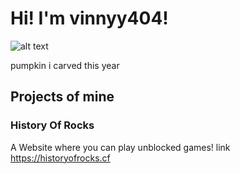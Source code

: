 # Hi! I'm vinnyy404!

![alt text](https://github.com/vinnyy404/vinnyy404/blob/main/img/Pumpkin.jpeg?raw=true)

pumpkin i carved this year

## Projects of mine

### History Of Rocks
A Website where you can play unblocked games! link https://historyofrocks.cf

